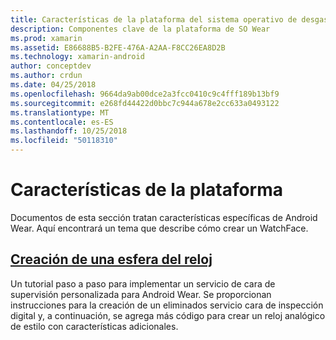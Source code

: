 ```yaml
---
title: Características de la plataforma del sistema operativo de desgaste con Xamarin.Android
description: Componentes clave de la plataforma de SO Wear
ms.prod: xamarin
ms.assetid: E86688B5-B2FE-476A-A2AA-F8CC26EA8D2B
ms.technology: xamarin-android
author: conceptdev
ms.author: crdun
ms.date: 04/25/2018
ms.openlocfilehash: 9664da9ab00dce2a3fcc0410c9c4fff189b13bf9
ms.sourcegitcommit: e268fd44422d0bbc7c944a678e2cc633a0493122
ms.translationtype: MT
ms.contentlocale: es-ES
ms.lasthandoff: 10/25/2018
ms.locfileid: "50118310"
---
```

# <a name="platform-features"></a>Características de la plataforma

Documentos de esta sección tratan características específicas de Android Wear. Aquí encontrará un tema que describe cómo crear un WatchFace.
 
##  <a name="creating-a-watch-faceandroidwearplatformcreating-a-watchfacemd"></a>[Creación de una esfera del reloj](~/android/wear/platform/creating-a-watchface.md)

Un tutorial paso a paso para implementar un servicio de cara de supervisión personalizada para Android Wear. Se proporcionan instrucciones para la creación de un eliminados servicio cara de inspección digital y, a continuación, se agrega más código para crear un reloj analógico de estilo con características adicionales.

